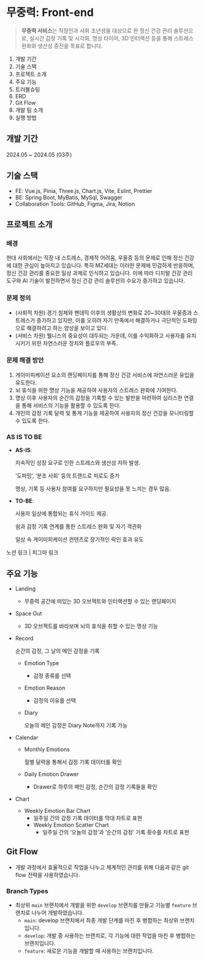 # 무중력: Front-end

> **무중력 서비스**는 직장인과 사회 초년생을 대상으로 한 정신 건강 관리 솔루션으로, 실시간 감정 기록 및 시각화, 명상 타이머, 3D 인터랙션 등을 통해 스트레스 완화와 생산성 증진을 목표로 합니다.
> 

1. 개발 기간
2. 기술 스택
3. 프로젝트 소개
4. 주요 기능
5. 트러블슈팅
6. ERD
7. Git Flow
8. 개발 팀 소개
9. 실행 방법

## 개발 기간

2024.05 ~ 2024.05 (03주)

## 기술 스택

- FE: Vue.js, Pinia, Three.js, Chart.js, Vite, Eslint, Prettier
- BE: Spring Boot, MyBatis, MySql, Swagger
- Collaboration Tools: GitHub, Figma, Jira, Notion

## 프로젝트 소개

### 배경

현대 사회에서는 직장 내 스트레스, 경제적 어려움, 우울증 등의 문제로 인해 정신 건강에 대한 관심이 높아지고 있습니다. 특히 MZ세대는 이러한 문제에 민감하게 반응하며, 정신 건강 관리를 중요한 일상 과제로 인식하고 있습니다. 이에 따라 디지털 건강 관리 도구와 AI 기술이 발전하면서 정신 건강 관리 솔루션의 수요가 증가하고 있습니다.

### 문제 정의

- (사회적 차원) 경기 침체와 펜데믹 이후의 생활상의 변화로 20~30대의 우울증과 스트레스가 증가하고 있지만, 이를 오히려 자기 만족에서 해결하거나 극단적인 도파밍으로 해결하려고 하는 양상을 보이고 있다.
- (서비스 차원) 웰니스의 중요성이 대두되는 가운데, 이를 수익화하고 사용자를 유치시키기 위한 자연스러운 장치와 플로우의 부족.

### 문제 해결 방안

1. 게이미피케이션 요소의 랜딩페이지를 통해 정신 건강 서비스에 자연스러운 유입을 유도한다.
2. 뇌 휴식을 위한 명상 기능을 제공하여 사용자의 스트레스 완화에 기여한다.
3. 명상 이후 사용자의 순간의 감정을 기록할 수 있는 발판을 마련하여 심리스한 연결을 통해 서비스의 기능을 활용할 수 있도록 한다.
4. 개인의 감정 기록 달력 및 통계 기능을 제공하여 사용자의 정신 건강을 모니터링할 수 있도록 한다.

### AS IS TO BE

- **AS-IS**:
    
    지속적인 성장 요구로 인한 스트레스와 생산성 저하 발생.
    
    ‘도파밍’, ‘분초 사회' 등의 트렌드로 피로도 증가
    
    명상, 기록 등 사용자 참여를 요구하지만 필요성을 못 느끼는 경우 많음.
    

- **TO-BE**:
    
    사용자 일상에 통합되는 휴식 가이드 제공.
    
    쉼과 감정 기록 연계를 통한 스트레스 완화 및 자기 객관화
    
    일상 속 게이미피케이션 컨텐츠로 장기적인 락인 효과 유도
    

노션 링크 | 피그마 링크 

## 주요 기능

- Landing
    - 무중력 공간에 떠있는 3D 오브젝트와 인터랙션할 수 있는 랜딩페이지
        

- Space Out
    - 3D 오브젝트를 바라보며 뇌의 휴식을 취할 수 있는 명상 기능
        

- Record
    
    순간의 감정, 그 날의 메인 감정을 기록
    
    - Emotion Type
        - 감정 종류를 선택

        
    - Emotion Reason
        - 감정의 이유를 선택

            
        
    - Diary
        
        오늘의 메인 감정은 Diary Note까지 기록 가능
        

- Calendar
    - Monthly Emotions
        
        월별 달력을 통해서 감정 기록 데이터를 확인

    - Daily Emotion Drawer
        - Drawer로 하루의 메인 감정, 순간의 감정 기록들을 확인
            

- Chart
    - Weekly Emotion Bar Chart
        - 일주일 간의 감정 기록 데이터를 막대 차트로 표현
        - Weekly Emotion Scatter Chart
            - 일주일 간의 ‘오늘의 감정’과 ‘순간의 감정’ 기록 횟수를 차트로 표현
                


## Git Flow

- 개발 과정에서 효율적으로 작업을 나누고 체계적인 관리를 위해 다음과 같은 git flow 전략을 사용하였습니다.


### Branch Types

- 최상위 `main` 브랜치에서 개발을 위한 `develop` 브랜치를 만들고 기능별 `feature` 브랜치로 나누어 개발하였습니다.
    - `main`: develop 브랜치에서 최종 개발 단계를 마친 후 병합하는 최상위 브랜치입니다.
    - `develop`: 개발 중 사용하는 브랜치로, 각 기능에 대한 작업을 마친 후 병합하는 브랜치입니다.
    - `feature`: 새로운 기능을 개발할 때 사용하는 브랜치입니다.
